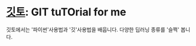 # [깃토](https://ansiu311.github.io/gitto/): GIT tuTOrial for me
깃토에서는 '파이썬'사용법과 '깃'사용법을 배웁니다.
다양한 딥러닝 종류를 '슬쩍' 봅니다.
